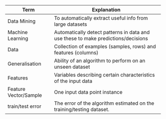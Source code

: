 | Term                  | Explanation                                                                       |
| --------------------- | --------------------------------------------------------------------------------- |
| Data Mining           | To automatically extract useful info from large datasets                          |
| Machine Learning      | Automatically detect patterns in data and use these to make predictions/decisions |
| Data                  | Collection of examples (samples, rows) and features (columns)                     |
| Generalisation        | Ability of an algorithm to perform on an unseen dataset                           |
| Features              | Variables describing certain characteristics of the input data                    |
| Feature Vector/Sample | One input data point instance                                                     |
| train/test error                      |      The error of the algorithm estimated on the training/testing dataset.                                                                             |